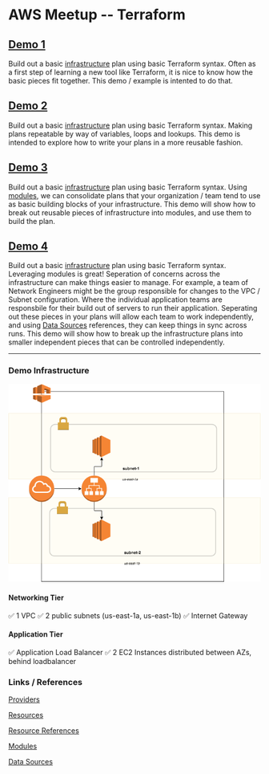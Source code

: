 # AWS Meetup -- Terraform

## [Demo 1](https://github.com/nllarson/aws-terraform-example/tree/demo1)
Build out a basic [infrastructure](#DemoInfrastructure) plan using basic Terraform syntax. 
Often as a first step of learning a new tool like Terraform, it is nice to know how the basic pieces fit together.  This demo / example is intented to do that.

## [Demo 2](https://github.com/nllarson/aws-terraform-example/tree/demo2)
Build out a basic [infrastructure](#DemoInfrastructure) plan using basic Terraform syntax. 
Making plans repeatable by way of variables, loops and lookups.  This demo is intended to explore how to write your plans in a more reusable fashion.

## [Demo 3](https://github.com/nllarson/aws-terraform-example/tree/demo3)
Build out a basic [infrastructure](#DemoInfrastructure) plan using basic Terraform syntax. 
Using [modules](https://www.terraform.io/docs/configuration/modules.html), we can consolidate plans that your organization / team tend to use as basic building blocks of your infrastructure.  This demo will show how to break out reusable pieces of infrastructure into modules, and use them to build the plan.

## [Demo 4](https://github.com/nllarson/aws-terraform-example/tree/demo4)
Build out a basic [infrastructure](#DemoInfrastructure) plan using basic Terraform syntax. 
Leveraging modules is great!  Seperation of concerns across the infrastructure can make things easier to manage.  For example, a team of Network Engineers might be the group responsible for changes to the VPC / Subnet configuration.  Where the individual application teams are responsbile for their build out of servers to run their application.  Seperating out these pieces in your plans will allow each team to work independently, and using [Data Sources](https://www.terraform.io/docs/configuration/data-sources.html) references, they can keep things in sync across runs.  This demo will show how to break up the infrastructure plans into smaller independent pieces that can be controlled independently.

----

### Demo Infrastructure
![demo infrastructure](static/demoArchitecture.png "Demo Infrastructure")

#### Networking Tier
 :white_check_mark: 1 VPC
 :white_check_mark: 2 public subnets (us-east-1a, us-east-1b)
 :white_check_mark: Internet Gateway

#### Application Tier
 :white_check_mark: Application Load Balancer
 :white_check_mark: 2 EC2 Instances distributed between AZs, behind loadbalancer

### Links / References
[Providers](https://www.terraform.io/docs/configuration/providers.html)

[Resources](https://www.terraform.io/docs/configuration/resources.html)

[Resource References](https://www.terraform.io/docs/configuration/interpolation.html#attributes-of-other-resources)

[Modules](https://www.terraform.io/docs/configuration/modules.html)

[Data Sources](https://www.terraform.io/docs/configuration/data-sources.html)

